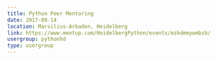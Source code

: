 ```yaml
---
title: Python Peer Mentoring
date: 2017-09-14
location: Marsilius-Arkaden, Heidelberg
link: https://www.meetup.com/HeidelbergPython/events/mzkdmmywmbsb/
usergroup: pythonhd
type: usergroup
---
```

